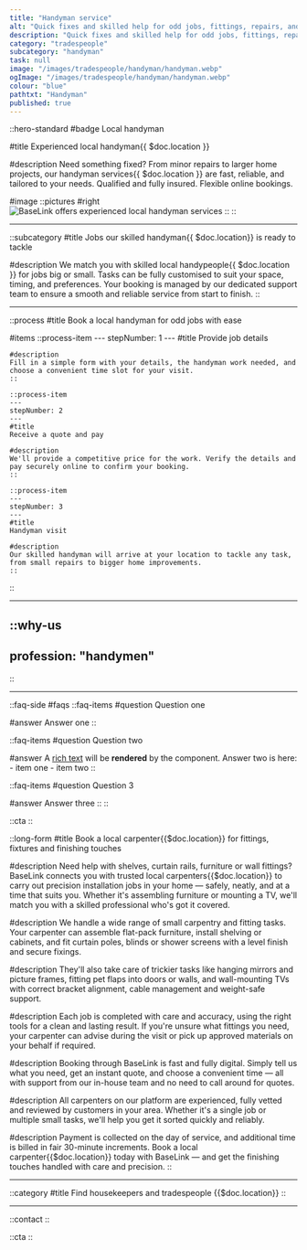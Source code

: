 ```yaml
---
title: "Handyman service"
alt: "Quick fixes and skilled help for odd jobs, fittings, repairs, and more"
description: "Quick fixes and skilled help for odd jobs, fittings, repairs, and more"
category: "tradespeople"
subcategory: "handyman"
task: null
image: "/images/tradespeople/handyman/handyman.webp"
ogImage: "/images/tradespeople/handyman/handyman.webp"
colour: "blue"
pathtxt: "Handyman"
published: true
---
```


::hero-standard
#badge
Local handyman

#title
Experienced local handyman{{ $doc.location }}

#description
Need something fixed? From minor repairs to larger home projects, our handyman services{{ $doc.location }} are fast, reliable, and tailored to your needs. Qualified and fully insured. Flexible online bookings.

#image
    ::pictures
    #right
    ![BaseLink offers experienced local handyman services](/images/tradespeople/handyman/handyman.webp)
    ::
::

---

::subcategory
#title
Jobs our skilled handyman{{ $doc.location}} is ready to tackle

#description
We match you with skilled local handypeople{{ $doc.location }} for jobs big or small. Tasks can be fully customised to suit your space, timing, and preferences. Your booking is managed by our dedicated support team to ensure a smooth and reliable service from start to finish.
::

---

::process
#title
Book a local handyman for odd jobs with ease

#items
    ::process-item
    ---
    stepNumber: 1
    ---
    #title
    Provide job details

    #description
    Fill in a simple form with your details, the handyman work needed, and choose a convenient time slot for your visit.
    ::
    
    ::process-item
    ---
    stepNumber: 2
    ---
    #title
    Receive a quote and pay

    #description
    We'll provide a competitive price for the work. Verify the details and pay securely online to confirm your booking.
    ::

    ::process-item
    ---
    stepNumber: 3
    ---
    #title
    Handyman visit

    #description
    Our skilled handyman will arrive at your location to tackle any task, from small repairs to bigger home improvements.
    ::
::

---

::why-us
---
profession: "handymen"
---
::

---

::faq-side
#faqs
  ::faq-items
  #question
  Question one

  #answer
  Answer one
  ::

  ::faq-items
  #question
  Question two

  #answer
  A [rich text](/services/commercial-cleaning) will be **rendered** by the component.
  Answer two is here:
    - item one
    - item two
  ::

  ::faq-items
  #question
  Question 3

  #answer
  Answer three
  ::
::

::cta
::

::long-form
#title
Book a local carpenter{{$doc.location}} for fittings, fixtures and finishing touches

#description
Need help with shelves, curtain rails, furniture or wall fittings? BaseLink connects you with trusted local carpenters{{$doc.location}} to carry out precision installation jobs in your home — safely, neatly, and at a time that suits you. Whether it's assembling furniture or mounting a TV, we'll match you with a skilled professional who's got it covered.

#description
We handle a wide range of small carpentry and fitting tasks. Your carpenter can assemble flat-pack furniture, install shelving or cabinets, and fit curtain poles, blinds or shower screens with a level finish and secure fixings.

#description
They'll also take care of trickier tasks like hanging mirrors and picture frames, fitting pet flaps into doors or walls, and wall-mounting TVs with correct bracket alignment, cable management and weight-safe support.

#description
Each job is completed with care and accuracy, using the right tools for a clean and lasting result. If you're unsure what fittings you need, your carpenter can advise during the visit or pick up approved materials on your behalf if required.

#description
Booking through BaseLink is fast and fully digital. Simply tell us what you need, get an instant quote, and choose a convenient time — all with support from our in-house team and no need to call around for quotes.

#description
All carpenters on our platform are experienced, fully vetted and reviewed by customers in your area. Whether it's a single job or multiple small tasks, we'll help you get it sorted quickly and reliably.

#description
Payment is collected on the day of service, and additional time is billed in fair 30-minute increments. Book a local carpenter{{$doc.location}} today with BaseLink — and get the finishing touches handled with care and precision.
::

---

::category
#title
Find housekeepers and tradespeople {{$doc.location}}
::

---

::contact
::

::cta
::
